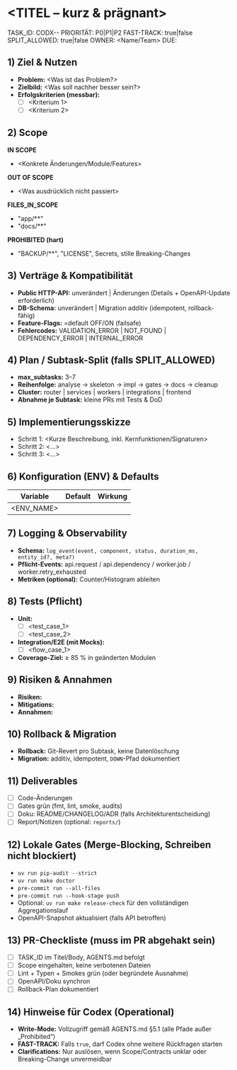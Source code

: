 # <TITEL – kurz & prägnant>
TASK_ID: CODX-<BEREICH>-<NR>
PRIORITÄT: P0|P1|P2
FAST-TRACK: true|false
SPLIT_ALLOWED: true|false
OWNER: <Name/Team>
DUE: <YYYY-MM-DD>

## 1) Ziel & Nutzen
- **Problem:** <Was ist das Problem?>
- **Zielbild:** <Was soll nachher besser sein?>
- **Erfolgskriterien (messbar):**
  - [ ] <Kriterium 1>
  - [ ] <Kriterium 2>

## 2) Scope
**IN SCOPE**
- <Konkrete Änderungen/Module/Features>

**OUT OF SCOPE**
- <Was ausdrücklich nicht passiert>

**FILES_IN_SCOPE**
- "app/**"
- "docs/**"

**PROHIBITED (hart)**
- "BACKUP/**", "LICENSE", Secrets, stille Breaking-Changes

## 3) Verträge & Kompatibilität
- **Public HTTP-API:** unverändert | Änderungen (Details + OpenAPI-Update erforderlich)
- **DB-Schema:** unverändert | Migration additiv (idempotent, rollback-fähig)
- **Feature-Flags:** <Name>=default OFF/ON (failsafe)
- **Fehlercodes:** VALIDATION_ERROR | NOT_FOUND | DEPENDENCY_ERROR | INTERNAL_ERROR

## 4) Plan / Subtask-Split (falls SPLIT_ALLOWED)
- **max_subtasks:** 3–7
- **Reihenfolge:** analyse → skeleton → impl → gates → docs → cleanup
- **Cluster:** router | services | workers | integrations | frontend
- **Abnahme je Subtask:** kleine PRs mit Tests & DoD

## 5) Implementierungsskizze
- Schritt 1: <Kurze Beschreibung, inkl. Kernfunktionen/Signaturen>
- Schritt 2: <…>
- Schritt 3: <…>

## 6) Konfiguration (ENV) & Defaults
| Variable | Default | Wirkung |
|---|---|---|
| <ENV_NAME> | <Default> | <Beschreibung> |

## 7) Logging & Observability
- **Schema:** `log_event(event, component, status, duration_ms, entity_id?, meta?)`
- **Pflicht-Events:** api.request / api.dependency / worker.job / worker.retry_exhausted
- **Metriken (optional):** Counter/Histogram ableiten

## 8) Tests (Pflicht)
- **Unit:**
  - [ ] <test_case_1>
  - [ ] <test_case_2>
- **Integration/E2E (mit Mocks):**
  - [ ] <flow_case_1>
- **Coverage-Ziel:** ≥ 85 % in geänderten Modulen

## 9) Risiken & Annahmen
- **Risiken:** <Liste>
- **Mitigations:** <Liste>
- **Annahmen:** <Liste>

## 10) Rollback & Migration
- **Rollback:** Git-Revert pro Subtask, keine Datenlöschung
- **Migration:** additiv, idempotent, `DOWN`-Pfad dokumentiert

## 11) Deliverables
- [ ] Code-Änderungen
- [ ] Gates grün (fmt, lint, smoke, audits)
- [ ] Doku: README/CHANGELOG/ADR (falls Architekturentscheidung)
- [ ] Report/Notizen (optional: `reports/`)

## 12) Lokale Gates (Merge-Blocking, Schreiben nicht blockiert)
- `uv run pip-audit --strict`
- `uv run make doctor`
- `pre-commit run --all-files`
- `pre-commit run --hook-stage push`
- Optional: `uv run make release-check` für den vollständigen Aggregationslauf
- OpenAPI-Snapshot aktualisiert (falls API betroffen)

## 13) PR-Checkliste (muss im PR abgehakt sein)
- [ ] TASK_ID im Titel/Body, AGENTS.md befolgt
- [ ] Scope eingehalten, keine verbotenen Dateien
- [ ] Lint + Typen + Smokes grün (oder begründete Ausnahme)
- [ ] OpenAPI/Doku synchron
- [ ] Rollback-Plan dokumentiert

## 14) Hinweise für Codex (Operational)
- **Write-Mode:** Vollzugriff gemäß AGENTS.md §5.1 (alle Pfade außer „Prohibited“)
- **FAST-TRACK:** Falls `true`, darf Codex ohne weitere Rückfragen starten
- **Clarifications:** Nur auslösen, wenn Scope/Contracts unklar oder Breaking-Change unvermeidbar
